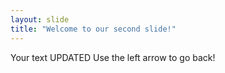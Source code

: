 ```yaml
---
layout: slide
title: "Welcome to our second slide!"
---
```

Your text UPDATED
Use the left arrow to go back!
